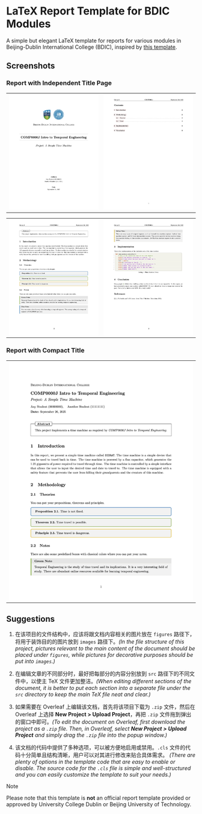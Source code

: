 # LaTeX Report Template for BDIC Modules

A simple but elegant LaTeX template for reports for various modules in Beijing-Dublin International College (BDIC), inspired by [this template](https://www.overleaf.com/latex/templates/math-notes-template/kfqdrzrzpvvk).

## Screenshots

### Report with Independent Title Page

<table>
  <tr>
    <td><img src="./screenshots/title-page.jpg"/></td>
    <td><img src="./screenshots/table-of-contents.jpg"/></td>
  </tr>
</table>
<table>
  <tr>
    <td><img src="./screenshots/main-body-1.jpg"/></td>
    <td><img src="./screenshots/main-body-2.jpg"/></td>
  </tr>
</table>

### Report with Compact Title

<table>
  <tr>
    <td><img src="./screenshots/compact-title.jpg"></td>
  </tr>
</table>

## Suggestions

1. 在该项目的文件结构中，应该将跟文档内容相关的图片放在 `figures` 路径下，将用于装饰目的的图片放到 `images` 路径下。*(In the file structure of this project, pictures relevant to the main content of the document should be placed under `figures`, while pictures for decorative purposes should be put into `images`.)*

2. 在编辑文章的不同部分时，最好把每部分的内容分别放到 `src` 路径下的不同文件中，以使主 TeX 文件更加整洁。*(When editing different sections of the document, it is better to put each section into a separate file under the `src` directory to keep the main TeX file neat and clear.)*

3. 如果需要在 Overleaf 上编辑该文档，首先将该项目下载为 `.zip` 文件，然后在 Overleaf 上选择 **New Project > Upload Project**，再把 `.zip` 文件拖到弹出的窗口中即可。*(To edit the document on Overleaf, first download the project as a `.zip` file. Then, in Overleaf, select **New Project > Upload Project** and simply drag the `.zip` file into the popup window.)*

4. 该文档的代码中提供了多种选项，可以被方便地启用或禁用。`.cls` 文件的代码十分简单且结构清晰，用户可以对其进行修改来贴合具体需求。 *(There are plenty of options in the template code that are easy to enable or disable. The source code for the `.cls` file is simple and well-structured and you can easily customize the template to suit your needs.)*

> [!NOTE]
> Please note that this template is **not** an official report template provided or approved by University College Dublin or Beijing University of Technology.
